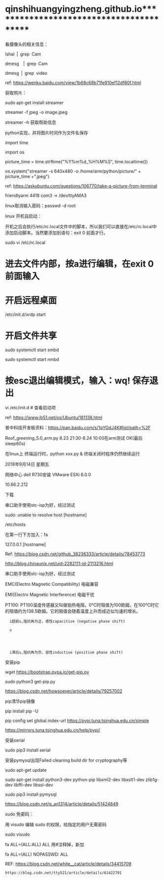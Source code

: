 # qinshihuangyingzheng.github.io****************************************
看摄像头的相关信息：

lshal | grep Cam

 

dmesg  | grep Cam

 

dmesg | grep video

ref: https://wenku.baidu.com/view/1b68c68b71fe910ef12df80f.html

 

获取照片：

sudo apt-get install streamer

streamer -f jpeg -o image.jpeg

streamer –h 获取帮助信息

 

python实现，并将图片时间作为文件名保存

import time

import os

picture_time = time.strftime("%Y%m%d_%H%M%S", time.localtime())

os.system("streamer -s 640x480 -o /home/arm/python/picture/" + picture_time +".jpeg") 

 

ref: https://askubuntu.com/questions/106770/take-a-picture-from-terminal

 

friendlyarm 4418 com3 -> /dev/ttyAMA3

linux取消输入密码：passwd -d root

 

 

linux 开机自启动：

开机之后会执行/etc/rc.local文件中的脚本，所以我们可以直接在/etc/rc.local中添加启动脚本。当然要添加到语句：exit 0 前面才行。

sudo vi /etc/rc.local 

# 进去文件内部，按a进行编辑，在exit 0 前面输入

# 开启远程桌面

/etc/init.d/xrdp start

 

# 开启文件共享

sudo systemctl start smbd

sudo systemctl start nmbd

# 按esc退出编辑模式，输入：wq! 保存退出

vi /etc/init.d  # 查看启动项

 

ref: https://www.jb51.net/os/Ubuntu/181138.html

 

普中科技开发板资料：https://pan.baidu.com/s/1qYGdJ4K#list/path=%2F

Roof_greening_5.0_arm.py  8.23 21:30-8.24 10:00在arm测试 OK(最后sleep60s)

在linux上 终端运行时，python xxx.py & 终端关闭时程序仍然继续运行

 

2018年9月14日 星期五

网络中心 dell R730安装 VMware ESXi 6.0.0

10.66.2.212

下载

串口助手使用stc-isp为好，经过测试

 

sudo: unable to resolve host [hostname]

/etc/hosts

在第一行下方加入：fa

127.0.0.1   [hostname]

Ref: https://blog.csdn.net/github_38236333/article/details/78453773

 

http://blog.chinaunix.net/uid-2282111-id-2113216.html

 

串口助手使用stc-isp为好，经过测试

 

EMC(Electro Magnetic Compatibility) 电磁兼容

EMI(Electro Magnetic Interference) 电磁干扰

 

PT100: PT100温度传感器又叫做铂热电阻，0℃时阻值为100欧姆，在100℃时它的阻值约为138.5欧姆。它的阻值会随着温度上升而成近似匀速的增长。

 

      i超前u,阻抗角为正，感性capacitive (negative phase shift)

      u

  


      i滞后u,阻抗角为负，容性inductive (positive phase shift)

 

安装pip

wget https://bootstrap.pypa.io/get-pip.py 

sudo python3 get-pip.py

 

https://blog.csdn.net/howsoever/article/details/79257002

 

 

pip清华pip镜像

pip install pip -U

pip config set global.index-url https://pypi.tuna.tsinghua.edu.cn/simple

 

https://mirrors.tuna.tsinghua.edu.cn/help/pypi/

 

 

安装serial

sudo pip3 install serial

 

安装pymysql出现Failed cleaning build dir for cryptography等

sudo apt-get update

sudo apt-get install python3-dev python-pip libxml2-dev libxslt1-dev zlib1g-dev libffi-dev libssl-dev

sudo pip3 install pymysql

 

https://blog.csdn.net/q_an1314/article/details/51424849

sudo 免密码：

用 visudo 编辑 sudo 的权限，给指定的用户无需密码

sudo visudo

fa ALL=(ALL:ALL) ALL 用#注释掉，新加

fa ALL=(ALL) NOPASSWD: ALL

REF: https://blog.csdn.net/white__cat/article/details/34415709

    https://blog.csdn.net/tty521/article/details/61422791
